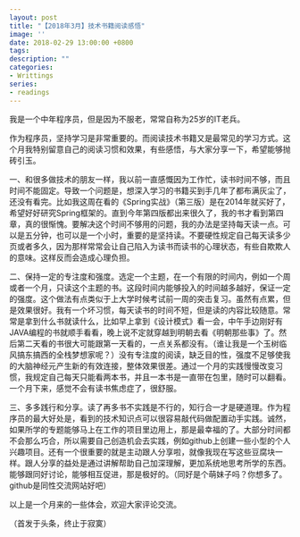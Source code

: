 ```yaml
---
layout: post
title: "【2018年3月】技术书籍阅读感悟"
image: ''
date: 2018-02-29 13:00:00 +0800
tags:
description: ""
categories:
- Writtings
series: 
- readings
---
```


我是一个中年程序员，但是因为不服老，常常自称为25岁的IT老兵。

作为程序员，坚持学习是非常重要的。而阅读技术书籍又是最常见的学习方式。这个月我特别留意自己的阅读习惯和效果，有些感悟，与大家分享一下，希望能够抛砖引玉。

一、和很多做技术的朋友一样，我以前一直感慨因为工作忙，读书时间不够，而且时间不能固定。导致一个问题是，想深入学习的书籍买到手几年了都布满灰尘了，还没有看完。比如我这周在看的《Spring实战》（第三版）是在2014年就买好了，希望好好研究Spring框架的。直到今年第四版都出来很久了，我的书才看到第四章，真的很惭愧。要解决这个时间不够用的问题，我的办法是坚持每天读一点。可以是五分钟，也可以是一个小时，重要的是坚持读。不要硬性规定自己每天读多少页或者多久，因为那样常常会让自己陷入为读书而读书的心理状态，有些自欺欺人的意味。这样反而会造成心理负担。

二、保持一定的专注度和强度。选定一个主题，在一个有限的时间内，例如一个周或者一个月，只读这个主题的书。这段时间内能够投入的时间越多越好，保证一定的强度。这个做法有点类似于上大学时候考试前一周的突击复习。虽然有点累，但是效果很好。我有一个坏习惯，每天读书的时间不短，但是读的内容比较随意。常常是拿到什么书就读什么，比如早上拿到《设计模式》看一会，中午手边刚好有JAVA编程的书就顺手看看，晚上说不定就穿越到明朝去看《明朝那些事》了。然后第二天看的书很大可能跟第一天看的，一点关系都没有。（谁让我是一个玉树临风搞东搞西的全栈梦想家呢？）没有专注度的阅读，缺乏目的性，强度不足够使我的大脑神经元产生新的有效连接，整体效果很差。通过一个月的实践慢慢改变习惯，我规定自己每天只能看两本书，并且一本书是一直带在包里，随时可以翻看。一个月下来，感觉不会有读书焦虑症了，很舒服。

三、多多践行和分享。读了再多书不实践是不行的，知行合一才是硬道理。作为程序员的最大好处是，看到的技术知识点可以很容易敲代码做配置动手实践。诚然，如果所学的专题能够马上在工作的项目里边用上，那是最幸福的了。大部分时间都不会那么巧合，所以需要自己创造机会去实践，例如github上创建一些小型的个人兴趣项目。还有一个很重要的就是主动跟人分享啦，就像我现在写这些豆腐块一样。跟人分享的益处是通过讲解帮助自己加深理解，更加系统地思考所学的东西。能够跟同好讨论，能够相互促进，那是极好的。（同好是个萌妹子吗？你想多了。github是同性交流网站好吧）

以上是一个月来的一些体会，欢迎大家评论交流。

（首发于头条，终止于寂寞）

